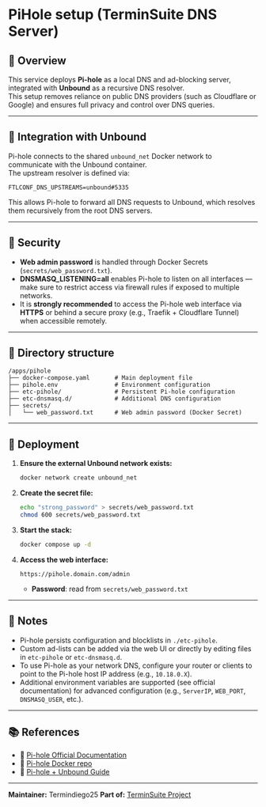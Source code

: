 # PiHole setup (TerminSuite DNS Server)

## 🧭 Overview  
This service deploys **Pi-hole** as a local DNS and ad-blocking server, integrated with **Unbound** as a recursive DNS resolver.  
This setup removes reliance on public DNS providers (such as Cloudflare or Google) and ensures full privacy and control over DNS queries.

---

## 🔗 Integration with Unbound  
Pi-hole connects to the shared `unbound_net` Docker network to communicate with the Unbound container.  
The upstream resolver is defined via:

```
FTLCONF_DNS_UPSTREAMS=unbound#5335
```

This allows Pi-hole to forward all DNS requests to Unbound, which resolves them recursively from the root DNS servers.

---

## 🔐 Security  
* **Web admin password** is handled through Docker Secrets (`secrets/web_password.txt`).  
* **DNSMASQ_LISTENING=all** enables Pi-hole to listen on all interfaces — make sure to restrict access via firewall rules if exposed to multiple networks.  
* It is **strongly recommended** to access the Pi-hole web interface via **HTTPS** or behind a secure proxy (e.g., Traefik + Cloudflare Tunnel) when accessible remotely.

---

## 📁 Directory structure  
```
/apps/pihole
├── docker-compose.yaml       # Main deployment file
├── pihole.env                # Environment configuration
├── etc-pihole/               # Persistent Pi-hole configuration
├── etc-dnsmasq.d/            # Additional DNS configuration
├── secrets/
│   └── web_password.txt      # Web admin password (Docker Secret)
````

---

## 🚀 Deployment  
1. **Ensure the external Unbound network exists:**  
   ```bash
   docker network create unbound_net
    ```

2. **Create the secret file:**

   ```bash
   echo "strong_password" > secrets/web_password.txt
   chmod 600 secrets/web_password.txt
   ```
3. **Start the stack:**

   ```bash
   docker compose up -d
   ```
4. **Access the web interface:**

   ```
   https://pihole.domain.com/admin
   ```

   * **Password**: read from `secrets/web_password.txt`

---

## 🧠 Notes

* Pi-hole persists configuration and blocklists in `./etc-pihole`.
* Custom ad-lists can be added via the web UI or directly by editing files in `etc-pihole` or `etc-dnsmasq.d`.
* To use Pi-hole as your network DNS, configure your router or clients to point to the Pi-hole host IP address (e.g., `10.18.0.X`).
* Additional environment variables are supported (see official documentation) for advanced configuration (e.g., `ServerIP`, `WEB_PORT`, `DNSMASQ_USER`, etc.).

---

## 📚 References

* 🔗 [Pi-hole Official Documentation](https://docs.pi-hole.net/)
* 🔗 [Pi-hole Docker repo](https://github.com/pi-hole/docker-pi-hole)
* 🔗 [Pi-hole + Unbound Guide](https://docs.pi-hole.net/guides/unbound/)

---

**Maintainer:** Termindiego25
**Part of:** [TerminSuite Project](https://github.com/Termindiego25/terminsuite)